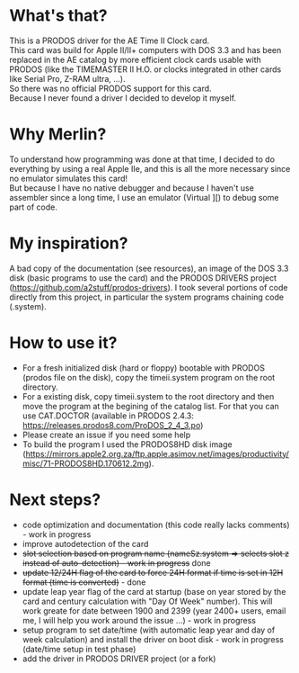 # What's that?
This is a PRODOS driver for the AE Time II Clock card.  
This card was build for Apple II/II+ computers with DOS 3.3 and has been replaced in the AE catalog by more efficient clock cards usable with PRODOS (like the TIMEMASTER II H.O. or clocks integrated in other cards like Serial Pro, Z-RAM ultra, ...).  
So there was no official PRODOS support for this card.  
Because I never found a driver I decided to develop it myself.  
# Why Merlin?
To understand how programming was done at that time, I decided to do everything by using a real Apple IIe, and this is all the more necessary since no emulator simulates this card!  
But because I have no native debugger and because I haven't use assembler since a long time, I use an emulator (Virtual ][) to debug some part of code.  
# My inspiration?
A bad copy of the documentation (see resources), an image of the DOS 3.3 disk (basic programs to use the card) and the PRODOS DRIVERS project (https://github.com/a2stuff/prodos-drivers). I took several portions of code directly from this project, in particular the system programs chaining code (.system).  
# How to use it?
- For a fresh initialized disk (hard or floppy) bootable with PRODOS (prodos file on the disk), copy the timeii.system program on the root directory.  
- For a existing disk, copy timeii.system to the root directory and then move the program at the begining of the catalog list. For that you can use CAT.DOCTOR (available in PRODOS 2.4.3: https://releases.prodos8.com/ProDOS_2_4_3.po)
- Please create an issue if you need some help  
- To build the program I used the PRODOS8HD disk image (https://mirrors.apple2.org.za/ftp.apple.asimov.net/images/productivity/misc/71-PRODOS8HD.170612.2mg).  
# Next steps?
- code optimization and documentation (this code really lacks comments) - work in progress  
- improve autodetection of the card  
- ~~slot selection based on program name (nameSz.system => selects slot z instead of auto-detection) - work in progress~~ done  
- ~~update 12/24H flag of the card to force 24H format if time is set in 12H format (time is converted)~~ - done
- update leap year flag of the card at startup (base on year stored by the card and century calculation with "Day Of Week" number). This will work greate for date between 1900 and 2399 (year 2400+ users, email me, I will help you work around the issue ...) - work in progress 
- setup program to set date/time (with automatic leap year and day of week calculation) and install the driver on boot disk - work in progress (date/time setup in test phase)  
- add the driver in PRODOS DRIVER project (or a fork)  
